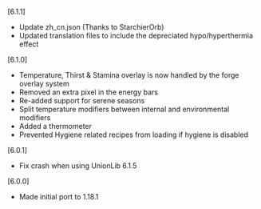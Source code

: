 [6.1.1]
- Update zh_cn.json (Thanks to StarchierOrb)
- Updated translation files to include the depreciated hypo/hyperthermia effect

[6.1.0]
- Temperature, Thirst & Stamina overlay is now handled by the forge overlay system
- Removed an extra pixel in the energy bars
- Re-added support for serene seasons
- Split temperature modifiers between internal and environmental modifiers
- Added a thermometer
- Prevented Hygiene related recipes from loading if hygiene is disabled

[6.0.1]
- Fix crash when using UnionLib 6.1.5

[6.0.0]
- Made initial port to 1.18.1